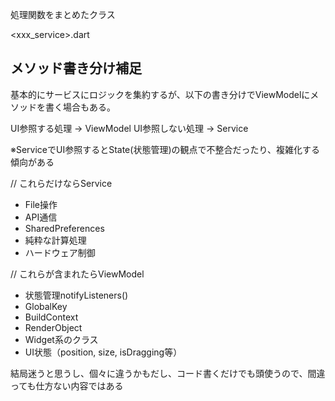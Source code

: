 処理関数をまとめたクラス

<xxx_service>.dart

## メソッド書き分け補足

基本的にサービスにロジックを集約するが、以下の書き分けでViewModelにメソッドを書く場合もある。

UI参照する処理 → ViewModel
UI参照しない処理 → Service

※ServiceでUI参照するとState(状態管理)の観点で不整合だったり、複雑化する傾向がある

// これらだけならService
- File操作
- API通信
- SharedPreferences
- 純粋な計算処理
- ハードウェア制御

// これらが含まれたらViewModel
- 状態管理notifyListeners()
- GlobalKey
- BuildContext  
- RenderObject
- Widget系のクラス
- UI状態（position, size, isDragging等）

結局迷うと思うし、個々に違うかもだし、コード書くだけでも頭使うので、間違っても仕方ない内容ではある